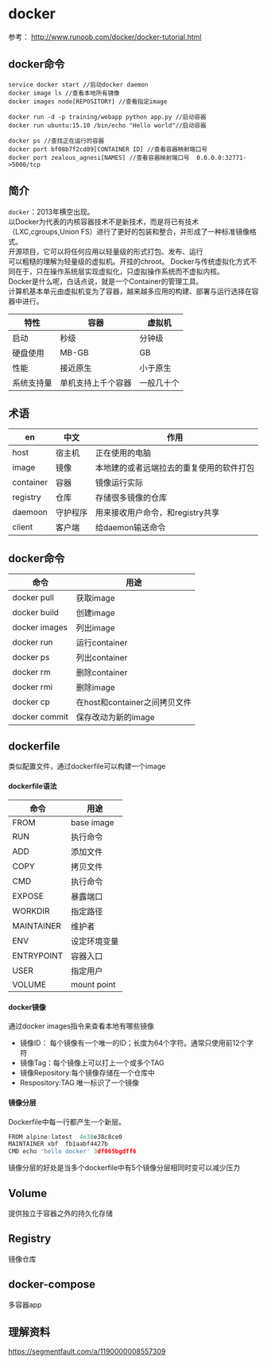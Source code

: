 # docker
参考： http://www.runoob.com/docker/docker-tutorial.html
## docker命令
``` shell
service docker start //启动docker daemon
docker image ls //查看本地所有镜像
docker images node[REPOSITORY] //查看指定image

docker run -d -p training/webapp python app.py //启动容器
docker run ubuntu:15.10 /bin/echo "Hello world"//启动容器

docker ps //查找正在运行的容器
docker port bf08b7f2cd89[CONTAINER ID] //查看容器映射端口号
docker port zealous_agnesi[NAMES] //查看容器映射端口号  0.0.0.0:32771->5000/tcp
```
## 简介
`docker`：2013年横空出现。  
以Docker为代表的内核容器技术不是新技术，而是将已有技术（LXC,cgroups,Union FS）进行了更好的包装和整合，并形成了一种标准镜像格式。   
开源项目，它可以将任何应用以轻量级的形式打包、发布、运行  
可以粗糙的理解为轻量级的虚拟机。开挂的chroot。 
Docker与传统虚拟化方式不同在于，只在操作系统层实现虚拟化，只虚拟操作系统而不虚拟内核。  
Docker是什么呢，白话点说，就是一个Container的管理工具。  
计算机基本单元由虚拟机变为了容器，越来越多应用的构建、部署与运行选择在容器中进行。

|特性|容器|虚拟机|
|---|---|---|
|启动|秒级|分钟级|
|硬盘使用|MB-GB|GB|
|性能|接近原生|小于原生|
|系统支持量|单机支持上千个容器|一般几十个|  
## 术语
|en|中文|作用|
|---|---|---|
|host|宿主机|正在使用的电脑|
|image|镜像|本地建的或者远端拉去的重复使用的软件打包|
|container|容器|镜像运行实际|
|registry|仓库|存储很多镜像的仓库|
|daemoon|守护程序|用来接收用户命令，和registry共享|
|client|客户端|给daemon输送命令|
## docker命令
|命令|用途|
|---|---|
|docker pull|获取image|
|docker build|创建image|
|docker images|列出image|
|docker run|运行container|
|docker ps|列出container|
|docker rm|删除container|
|docker rmi|删除image|
|docker cp|在host和container之间拷贝文件|
|docker commit|保存改动为新的image|
## dockerfile
类似配置文件，通过dockerfile可以构建一个image
#### dockerfile语法
|命令|用途|
|---|---|
|FROM|base image|
|RUN|执行命令|
|ADD|添加文件|
|COPY|拷贝文件|
|CMD|执行命令|
|EXPOSE|暴露端口|
|WORKDIR|指定路径|
|MAINTAINER|维护者|
|ENV|设定环境变量|
|ENTRYPOINT|容器入口|
|USER|指定用户|
|VOLUME|mount point|
#### docker镜像
通过docker images指令来查看本地有哪些镜像  
* 镜像ID： 每个镜像有一个唯一的ID；长度为64个字符。通常只使用前12个字符
* 镜像Tag：每个镜像上可以打上一个或多个TAG
* 镜像Repository:每个镜像存储在一个仓库中  
* Respository:TAG 唯一标识了一个镜像
#### 镜像分层
Dockerfile中每一行都产生一个新层。
``` javascript
FROM alpine:latest  4e38e38c8ce0
MAINTAINER xbf  fb1aabf4427b
CMD echo 'hello docker' 3df065bgdff6
```
镜像分层的好处是当多个dockerfile中有5个镜像分层相同时变可以减少压力
## Volume
提供独立于容器之外的持久化存储
## Registry
镜像仓库
## docker-compose
多容器app
## 理解资料
https://segmentfault.com/a/1190000008557309
